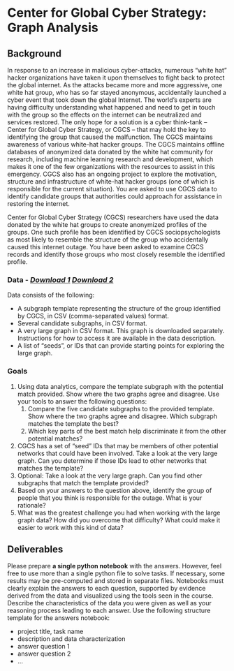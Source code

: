 # Center for Global Cyber Strategy: Graph Analysis
## Background
In response to an increase in malicious cyber-attacks, numerous “white hat” hacker organizations have taken it upon themselves to fight back to protect the global internet. As the attacks became more and more aggressive, one white hat group, who has so far stayed anonymous, accidentally launched a cyber event that took down the global Internet. The world’s experts are having difficulty understanding what happened and need to get in touch with the group so the effects on the internet can be neutralized and services restored. The only hope for a solution is a cyber think-tank – Center for Global Cyber Strategy, or CGCS – that may hold the key to identifying the group that caused the malfunction. The CGCS maintains awareness of various white-hat hacker groups. The CGCS maintains offline databases of anonymized data donated by the white hat community for research, including machine learning research and development, which makes it one of the few organizations with the resources to assist in this emergency. CGCS also has an ongoing project to explore the motivation, structure and infrastructure of white-hat hacker groups (one of which is responsible for the current situation). You are asked to use CGCS data to identify candidate groups that authorities could approach for assistance in restoring the internet.

Center for Global Cyber Strategy (CGCS) researchers have used the data donated by the white hat groups to create anonymized profiles of the groups. One such profile has been identified by CGCS sociopsychologists as most likely to resemble the structure of the group who accidentally caused this internet outage. You have been asked to examine CGCS records and identify those groups who most closely resemble the identified profile.

### Data - *[Download 1](https://drive.google.com/file/d/1usvyFOpyDi0UD9OvYu2MaLbKICK8WLIa/view)* *[Download 2](https://drive.google.com/file/d/1usvyFOpyDi0UD9OvYu2MaLbKICK8WLIa/view)*

Data consists of the following:

- A subgraph template representing the structure of the group identified by CGCS, in CSV (comma-separated values) format.
- Several candidate subgraphs, in CSV format.
- A very large graph in CSV format. This graph is downloaded separately. Instructions for how to access it are available in the data description.
- A list of “seeds”, or IDs that can provide starting points for exploring the large graph.


### Goals
1. Using data analytics, compare the template subgraph with the potential match provided. Show where the two graphs agree and disagree. Use your tools to answer the following questions:
    1. Compare the five candidate subgraphs to the provided template. Show where the two graphs agree and disagree. Which subgraph matches the template the best?
    2. Which key parts of the best match help discriminate it from the other potential matches?
2. CGCS has a set of “seed” IDs that may be members of other potential networks that could have been involved. Take a look at the very large graph. Can you determine if those IDs lead to other networks that matches the template? 
3. Optional: Take a look at the very large graph. Can you find other subgraphs that match the template provided? 
4. Based on your answers to the question above, identify the group of people that you think is responsible for the outage. What is your rationale? 
5. What was the greatest challenge you had when working with the large graph data? How did you overcome that difficulty? What could make it easier to work with this kind of data?

## Deliverables

Please prepare __a single python notebook__ with the answers. However, feel free to use more than a single python file to solve tasks. If necessary, some results may be pre-computed and stored in separate files. Notebooks must clearly explain the answers to each question, supported by evidence derived from the data and visualized using the tools seen in the course. Describe the characteristics of the data you were given as well as your reasoning process leading to each answer. Use the following structure template for the answers notebook:

- project title, task name
- description and data characterization 
- answer question 1
- answer question 2
- ...
